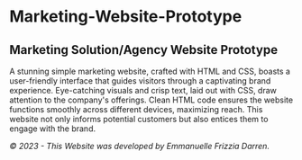 # Marketing-Website-Prototype

## Marketing Solution/Agency Website Prototype

A stunning simple marketing website, crafted with HTML and CSS, boasts a user-friendly interface that guides visitors through a captivating brand experience.  Eye-catching visuals and crisp text, laid out with CSS, draw attention to the company's offerings.  Clean HTML code ensures the website functions smoothly across different devices, maximizing reach.  This website not only informs potential customers but also entices them to engage with the brand.

_© 2023 - This Website was developed by Emmanuelle Frizzia Darren._
